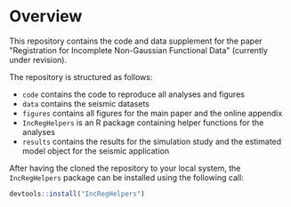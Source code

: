 # Overview

This repository contains the code and data supplement for the paper
"Registration for Incomplete Non-Gaussian Functional Data"
(currently under revision).

The repository is structured as follows:

- `code` contains the code to reproduce all analyses and figures
- `data` contains the seismic datasets
- `figures` contains all figures for the main paper and the online appendix
- `IncRegHelpers` is an R package containing helper functions for the analyses
- `results` contains the results for the simulation study and the estimated model
object for the seismic application

After having the cloned the repository to your local system, the `IncRegHelpers`
package can be installed using the following call:
```r
devtools::install("IncRegHelpers")
```